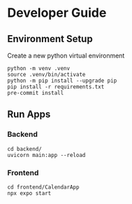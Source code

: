 # Developer Guide

## Environment Setup

Create a new python virtual environment

```
python -m venv .venv
source .venv/bin/activate
python -m pip install --upgrade pip
pip install -r requirements.txt
pre-commit install
```

## Run Apps

### Backend 

```
cd backend/
uvicorn main:app --reload
```

### Frontend

```
cd frontend/CalendarApp
npx expo start
```
